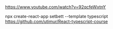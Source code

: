 https://www.youtube.com/watch?v=92qcfeWxtnY

npx create-react-app setbett --template typescript
https://github.com/utimur/React-typescript-course


